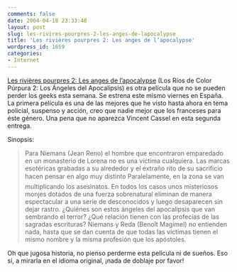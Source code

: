 ```yaml
---
comments: false
date: 2004-04-18 23:33:48
layout: post
slug: les-rivires-pourpres-2-les-anges-de-lapocalypse
title: 'Les rivières pourpres 2: Les anges de l’apocalypse'
wordpress_id: 1659
categories:
- Internet
---
```


[Les rivières pourpres 2: Les anges de l’apocalypse](http://www.rp2-lefilm.com) (Los Ríos de Color Púrpura 2: Los Ángeles del Apocalipsis) es otra película que no se pueden perder los geeks esta semana. Se estrena este mismo viernes en España. La primera película es una de las mejores que he visto hasta ahora en tema policial, suspenso y acción, creo que nadie mejor que los franceses para éste género. Una pena que no aparezca Vincent Cassel en esta segunda entrega.





Sinopsis:





> Para Niemans (Jean Reno) el hombre que encontraron emparedado en un monasterio de Lorena no es una víctima cualquiera. Las marcas esotéricas grabadas a su alrededor y el extraño rito de su sacrificio hacen pensar en algo muy distinto Paralelamente, en la zona se van multiplicando los asesinatos. En todos los casos unos misteriosos monjes dotados de una fuerza sobrenatural eliminan de manera espectacular a una serie de desconocidos y luego desaparecen sin dejar rastro. ¿Quiénes son estos ángeles del apocalipsis que van sembrando el terror? ¿Qué relación tienen con las profecías de las sagradas escrituras? Niemans y Reda (Beno&icirc;t Magimel) no entienden nada, hasta que se dan cuenta de que todas las víctimas tienen el mismo nombre y la misma profesión que los apóstoles.





Oh que jugosa historia, no pienso perderme esta película ni de sueños. Eso sí, a mirarla en el idioma original, ¡nada de doblaje por favor!




 
